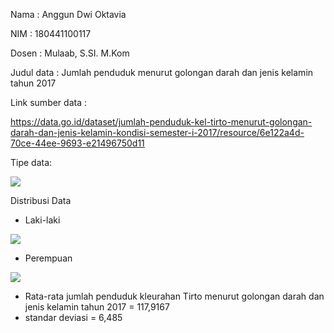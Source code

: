 Nama : Anggun Dwi Oktavia

NIM : 180441100117

Dosen : Mulaab, S.SI. M.Kom

Judul data : Jumlah penduduk menurut golongan darah dan jenis kelamin tahun 2017

Link sumber data : 

https://data.go.id/dataset/jumlah-penduduk-kel-tirto-menurut-golongan-darah-dan-jenis-kelamin-kondisi-semester-i-2017/resource/6e122a4d-70ce-44ee-9693-e21496750d11

Tipe data:



![](D:\Tugas\mkdocs-material-master\mkdocs-material-master\site\assets\images\3.PNG)

Distribusi Data

- Laki-laki

![](D:\Tugas\mkdocs-material-master\mkdocs-material-master\site\assets\images\1.png)

- Perempuan

  

![](D:\Tugas\mkdocs-material-master\mkdocs-material-master\site\assets\images\2.png)

- Rata-rata jumlah penduduk kleurahan Tirto menurut golongan darah dan jenis kelamin tahun 2017 = 117,9167
- standar deviasi = 6,485